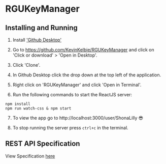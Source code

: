 # RGUKeyManager

## Installing and Running

1. Install ['Github Desktop'](https://desktop.github.com/)

2. Go to https://github.com/KevinKelbie/RGUKeyManager and click on 'Click or download' > 'Open in Desktop'.

3. Click 'Clone'.

4. In Github Desktop click the drop down at the top left of the application.

5. Right click on 'RGUKeyManager' and click 'Open in Terminal'.

6. Run the following commands to start the ReactJS server:

```
npm install
npm run watch-css & npm start
```

7. To view the app go to http://localhost:3000/user/ShonaLilly 😎

8. To stop running the server press `ctrl+c` in the terminal.

## REST API Specification

View Specification [here]()
